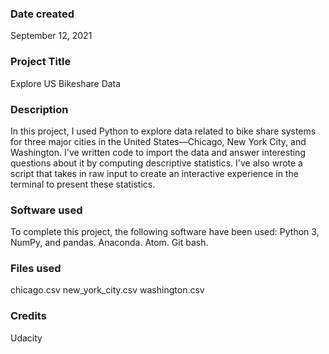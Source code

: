 ### Date created
September 12, 2021
### Project Title
Explore US Bikeshare Data
### Description
In this project, I used Python to explore data related to bike share systems for three major cities in the United States—Chicago, New York City, and Washington. I've written code to import the data and answer interesting questions about it by computing descriptive statistics. I've also wrote a script that takes in raw input to create an interactive experience in the terminal to present these statistics.

### Software used
To complete this project, the following software have been used:
Python 3, NumPy, and pandas.
Anaconda.
Atom.
Git bash.
### Files used
chicago.csv
new_york_city.csv
washington.csv
### Credits
Udacity
